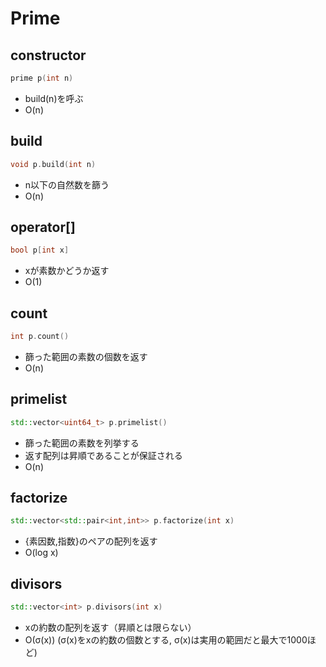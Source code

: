 # Prime
## constructor
```cpp
prime p(int n)
```
* build(n)を呼ぶ
* O(n)
## build
```cpp
void p.build(int n)
```
* n以下の自然数を篩う
* O(n)
## operator[]
```cpp
bool p[int x]
```
* xが素数かどうか返す
* O(1)
## count
```cpp
int p.count()
```
* 篩った範囲の素数の個数を返す
* O(n)
## primelist
```cpp
std::vector<uint64_t> p.primelist()
```
* 篩った範囲の素数を列挙する
* 返す配列は昇順であることが保証される
* O(n)
## factorize
```cpp
std::vector<std::pair<int,int>> p.factorize(int x)
```
* {素因数,指数}のペアの配列を返す
* O(log x)
## divisors
```cpp
std::vector<int> p.divisors(int x)
```
* xの約数の配列を返す（昇順とは限らない）
* O(σ(x)) (σ(x)をxの約数の個数とする, σ(x)は実用の範囲だと最大で1000ほど)
